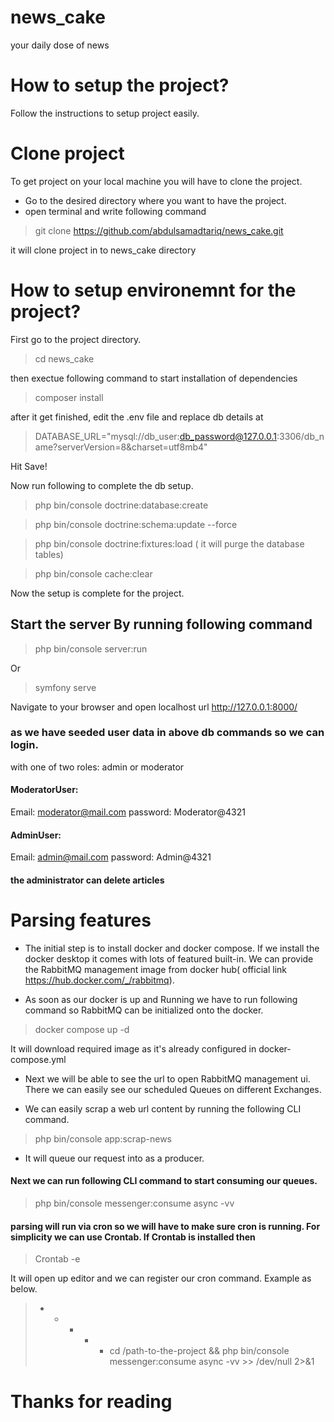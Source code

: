 # news_cake
your daily dose of news


# How to setup the project?
Follow the instructions to setup project easily.

# Clone project
To get project on your local machine you will have to clone the project. 
- Go to the desired directory where you want to have the project.
- open terminal and write following command

> git clone https://github.com/abdulsamadtariq/news_cake.git

it will clone project in to news_cake directory

# How to setup environemnt for the project?
First go to the project directory.
> cd news_cake

then exectue following command to start installation of dependencies

> composer install

after it get finished, edit the .env file and replace db details at 

> DATABASE_URL="mysql://db_user:db_password@127.0.0.1:3306/db_name?serverVersion=8&charset=utf8mb4"

Hit Save!

Now run following to complete the db setup.

> php bin/console doctrine:database:create

> php bin/console doctrine:schema:update --force

> php bin/console doctrine:fixtures:load ( it will purge the database tables)

> php bin/console cache:clear

Now the setup is complete for the project.

## Start the server By running following command

> php bin/console server:run

Or 
> symfony serve

Navigate to your browser and open localhost url
http://127.0.0.1:8000/

### as we have seeded user data in above db commands so we can login.


with one of two roles: admin or moderator

#### ModeratorUser:
 Email: moderator@mail.com
 password: Moderator@4321

#### AdminUser:
 Email: admin@mail.com
 password: Admin@4321

#### the administrator can delete articles


# Parsing features

- The initial step is to install docker and docker compose. If we install the docker desktop it comes with lots of featured built-in. We can provide the RabbitMQ management image from docker hub( official link https://hub.docker.com/_/rabbitmq).

- As soon as our docker is up and Running we have to run following command so RabbitMQ can be initialized onto the docker.

> docker compose up -d 

It will download required image as it's already configured in docker-compose.yml

- Next we will be able to see the url to open RabbitMQ management ui. There we can easily see our scheduled Queues on different Exchanges.


- We can easily scrap a web url content by running the following CLI command. 

> php bin/console app:scrap-news

- It will queue our request into as a producer.


#### Next we can run following CLI command to start consuming our queues.

> php bin/console messenger:consume async -vv


#### parsing will run via cron so we will have to make sure cron is running. For simplicity we can use Crontab. If Crontab is installed then

> Crontab -e

It will open up editor and we can register our cron command. Example as below.


> * * * * * cd /path-to-the-project && php bin/console messenger:consume async -vv >> /dev/null 2>&1


# Thanks for reading
